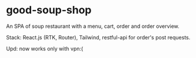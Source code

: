 # good-soup-shop

An SPA of soup restaurant with a menu, cart, order and order overview.

Stack: React.js (RTK, Router), Tailwind, restful-api for order's post requests.

Upd: now works only with vpn:(
